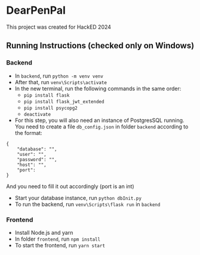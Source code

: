 # DearPenPal
This project was created for HackED 2024
## Running Instructions (checked only on Windows)
### Backend
* In `backend`, run `python -m venv venv`
* After that, run `venv\Scripts\activate`
* In the new terminal, run the following commands in the same order:
    * `pip install flask`
    * `pip install flask_jwt_extended`
    * `pip install psycopg2`
    * `deactivate`
* For this step, you will also need an instance of PostgresSQL running. You need to create a file `db_config.json` in folder `backend` according to the format:
```
{
    "database": "",
    "user": "",
    "password": "",
    "host": "",
    "port": 
}
```
And you need to fill it out accordingly (port is an int)
* Start your database instance, run `python dbInit.py`
* To run the backend, run `venv\Scripts\flask run` in `backend`
### Frontend
* Install Node.js and yarn
* In folder `frontend`, run `npm install`
* To start the frontend, run `yarn start`
